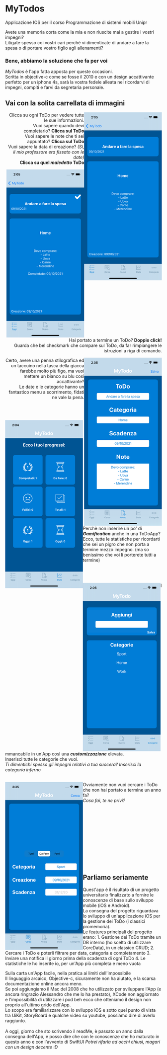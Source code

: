 # MyTodos
Applicazione IOS per il corso Programmazione di sistemi mobili Unipr
<p>
Avete una memoria corta come la mia e non riuscite mai a gestire i vostri impegni? <br>
Litigate spesso coi vostri cari perchè vi dimenticate di andare a fare la spesa o di portare vostro figlio agli allenamenti?
</p>
<h3> Bene, abbiamo la soluzione che fa per voi </h3>

*MyTodos* è l'app fatta apposta per queste occasioni.   
Scritta in objective-c come se fosse il 2010 e con un design accattivante perfetto per un iphone 4s, sarà la vostra fedele alleata nel ricordarvi di impegni, compiti 
e farvi da segretaria personale. <br>

<h2>Vai con la solita carrellata di immagini</h2>
<img class="img-fluid" src="https://github.com/FilippoBotti/MyTodos/blob/main/images/Dettaglio.png" alt="img-verification" width="250" align="right"/>
<p align="right">
  Clicca su ogni ToDo per vedere tutte le sue informazioni. <br>
Vuoi sapere quando devi completarlo? <strong>Clicca sul ToDo</strong>  <br>
Vuoi sapere le note che ti sei appuntato? <strong>Clicca sul ToDo</strong><br>
Vuoi sapere la data di creazione? <em>(Sì, il mio professore era fissato con le date)</em> <br>
<strong>Clicca su quel <em>maledetto</em> ToDo</strong>
</p>

<img class="img-fluid" src="https://github.com/FilippoBotti/MyTodos/blob/main/images/Check.png" alt="img-verification" width="250" align="right"/>
<p align="right">
  Hai portato a termine un ToDo? <strong> Doppio click! </strong> <br>
Guarda che bel checkmark che compare sul ToDo, da far rimpiangere le istruzioni a riga di comando.
</p>

<img class="img-fluid" src="https://github.com/FilippoBotti/MyTodos/blob/main/images/Insert.png" alt="img-verification" width="250" align="right"/>
<p align="right">
  Certo, avere una penna stilografica ed un taccuino nella tasca della giacca farebbe molto più figo, ma vuoi mettere un bianco su blu così accattivante? <br>
  Le date e le categorie hanno un fantastico menu a scorrimento, fidati ne vale la pena.
</p>

<br><br><br><img class="img-fluid" src="https://github.com/FilippoBotti/MyTodos/blob/main/images/Stats.png" alt="img-verification" width="250" align="left"/>
           
 <br><br><br><br><br>
  Perchè non inserire un po' di <strong><em>Gamification</em></strong> anche in una ToDoApp? <br>
  Ecco, tutte le statistiche per ricordarti che sei un pigro che non porta a termine mezzo impegno. (ma so benissimo che voi li porterete tutti a termine)


<br><br><br><img class="img-fluid" src="https://github.com/FilippoBotti/MyTodos/blob/main/images/Categories.png" alt="img-verification" width="250" align="left"/>
Immancabile in un'App così una <strong><em>customizzazione</em></strong> elevata. <br>
Inserisci tutte le categorie che vuoi. <br>
<em>Ti dimentichi spesso gli impegni relativi a tua suocera? Inserisci la categoria inferno</em>

<br><img class="img-fluid" src="https://github.com/FilippoBotti/MyTodos/blob/main/images/Search.png" alt="img-verification" width="250" align="left"/>
Ovviamente non vuoi cercare i ToDo che non hai portato a termine un anno fa? <br>
<em>Cosa fai, te ne privi? </em>
                        
 <br><br><br>

 <br><br><br><br><br><br><br>
<h2>Parliamo seriamente </h2>
Quest'app è il risultato di un progetto universitario finalizzato a fornire le conoscenze di base sullo sviluppo mobile (iOS e Android). <br>
La consegna del progetto riguardava lo sviluppo di un'applicazione iOS per la gestione dei ToDo (i classici promemoria). <br>
Le features principali del progetto erano: 
1. Gestione dei ToDo tramite un DB interno (ho scelto di utilizzare CoreData), in un classico CRUD;
2. Cercare i ToDo e poterli filtrare per data, categoria e completamento
3. Inviare una notifica il giorno prima della scadenza di ogni ToDo
4. Le statistiche le ho inserite io, per un'App più completa e meno vuota

Sulla carta un'App facile, nella pratica ai limiti dell'impossibile <br>
Il linguaggio arcaico, Objective-c, sicuramente non ha aiutato, e la scarsa documentazione online ancora meno. <br>
Se poi aggiungiamo il Mac del 2008 che ho utilizzato per sviluppare l'App (e ancora ringrazio Alessandro che me lo ha prestato), XCode non aggiornato e l'impossibilità di utilizzare i pod beh ecco che otteniamo il design non proprio all'ultimo grido dell'App. <br>
Lo scopo era familiarizzare con lo sviluppo iOS e sotto quel punto di vista tra UiKit, StoryBoard e qualche video su youtube, possiamo dire di averlo raggiunto. <br>
<br>
A oggi, giorno che sto scrivendo il readMe, è passato un anno dalla consegna dell'App, e posso dire che con le conoscenze che ho maturato in questo anno e con l'avvento di SwiftUI <em> Potrei rifarla ad occhi chiusi, magari con un design decente :D </em>



